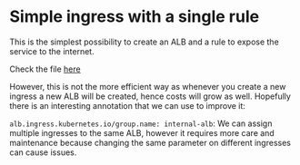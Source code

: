 # Simple ingress with a single rule

This is the simplest possibility to create an ALB and a rule to expose the service to the internet.

Check the file [here](./1.ingress-single-rule.yaml)

However, this is not the more efficient way as whenever you create a new ingress a new ALB will be created, hence costs will grow as well. Hopefully there is an interesting annotation that we can use to improve it:

`alb.ingress.kubernetes.io/group.name: internal-alb`: We can assign multiple ingresses to the same ALB, however it requires more care and maintenance because changing the same parameter on different ingresses can cause issues.